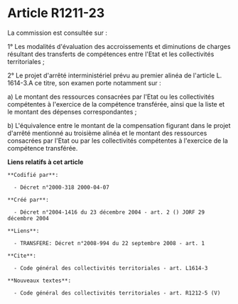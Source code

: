 # Article R1211-23

La commission est consultée sur : 

1° Les modalités d'évaluation des accroissements et diminutions de charges résultant des transferts de compétences entre
l'Etat et les collectivités territoriales ; 

2° Le projet d'arrêté interministériel prévu au premier alinéa de l'article L. 1614-3.A ce titre, son examen porte notamment
sur : 

a) Le montant des ressources consacrées par l'Etat ou les collectivités compétentes à l'exercice de la compétence transférée,
ainsi que la liste et le montant des dépenses correspondantes ; 

b) L'équivalence entre le montant de la compensation figurant dans le projet d'arrêté mentionné au troisième alinéa et le
montant des ressources consacrées par l'Etat ou par les collectivités compétentes à l'exercice de la compétence transférée.

**Liens relatifs à cet article**

	**Codifié par**:

	  - Décret n°2000-318 2000-04-07

	**Créé par**:

	  - Décret n°2004-1416 du 23 décembre 2004 - art. 2 () JORF 29 décembre 2004

	**Liens**:

	  - TRANSFERE: Décret n°2008-994 du 22 septembre 2008 - art. 1

	**Cite**:

	  - Code général des collectivités territoriales - art. L1614-3

	**Nouveaux textes**:

	  - Code général des collectivités territoriales - art. R1212-5 (V)
